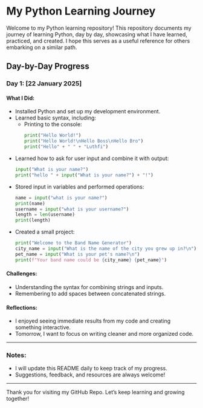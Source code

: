 # My Python Learning Journey

Welcome to my Python learning repository! This repository documents my journey of learning Python, day by day, showcasing what I have learned, practiced, and created. I hope this serves as a useful reference for others embarking on a similar path.

## Day-by-Day Progress

### Day 1: [22 January 2025]

#### What I Did:
- Installed Python and set up my development environment.
- Learned basic syntax, including:
  - Printing to the console:
    ```python
    print("Hello World!")
    print("Hello World!\nHello Boss\nHello Bro")
    print("Hello" + " " + "Luthfi")
    ```
- Learned how to ask for user input and combine it with output:
  ```python
  input("What is your name?")
  print("hello " + input("What is your name?") + "!")
  ```
- Stored input in variables and performed operations:
  ```python
  name = input("what is your name?")
  print(name)
  username = input("what is your username?")
  length = len(username)
  print(length)
  ```
- Created a small project:
  ```python
  print("Welcome to the Band Name Generator")
  city_name = input("What is the name of the city you grew up in?\n")
  pet_name = input("What is your pet's name?\n")
  print(f"Your band name could be {city_name} {pet_name}")
  ```

#### Challenges:
- Understanding the syntax for combining strings and inputs.
- Remembering to add spaces between concatenated strings.

#### Reflections:
- I enjoyed seeing immediate results from my code and creating something interactive.
- Tomorrow, I want to focus on writing cleaner and more organized code.

---

### Notes:
- I will update this README daily to keep track of my progress.
- Suggestions, feedback, and resources are always welcome!

---

Thank you for visiting my GitHub Repo. Let’s keep learning and growing together!


